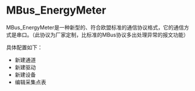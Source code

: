 # MBus_EnergyMeter

MBus_EnergyMeter是一种新型的、符合欧盟标准的通信协议格式，它的通信方式是串口。（此协议为厂家定制，比标准的MBus协议多出处理异常的报文功能）

具体配置如下：

- 新建通道
- 新建驱动
- 新建设备
- 编辑采集点表

  